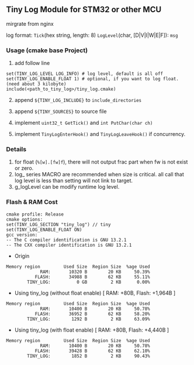 ## Tiny Log Module for STM32 or other MCU

mirgrate from nginx

log format:
`Tick`(hex string, length: 8) `LogLevel`(char, [D|V|I|W|E|F]): `msg`

### Usage (cmake base Project)
1. add follow line
```
set(TINY_LOG_LEVEL LOG_INFO) # log level, default is all off
set(TINY_LOG_ENABLE_FLOAT 1) # optional, if you want to log float. (need about 3 kilobyte)
include(<path_to_tiny_log>/tiny_log.cmake)
```

2. append `${TINY_LOG_INCLUDE}` to `include_directories`

3. append `${TINY_SOURCES}` to source file

4. implement `uint32_t GetTick()` and `int PutChar(char ch)`

5. implement `TinyLogEnterHook()` and `TinyLogLeaveHook()` if concurrency.

### Details
1. for float (`%[w].[fw]f`), there will not output frac part when fw is not exist or zero.
2. log_ series MACRO are recommended when size is critical. all call that log level is less than setting will not link to target.
3. g_logLevel can be modify runtime log level.

### Flash & RAM Cost
```
cmake profile: Release
cmake options:
set(TINY_LOG_SECTION "tiny_log") // tiny
set(TINY_LOG_ENABLE_FLOAT ON)
gcc version: 
-- The C compiler identification is GNU 13.2.1
-- The CXX compiler identification is GNU 13.2.1
```
* Origin
```
Memory region         Used Size  Region Size  %age Used
             RAM:       10320 B        20 KB     50.39%
           FLASH:       34988 B        62 KB     55.11%
        TINY_LOG:          0 GB         2 KB      0.00%
```
* Using tiny_log (without float enable) [ RAM: +80B, Flash: +1,964B ]
```
Memory region         Used Size  Region Size  %age Used
             RAM:       10400 B        20 KB     50.78%
           FLASH:       36952 B        62 KB     58.20%
        TINY_LOG:        1292 B         2 KB     63.09%
```
* Using tiny_log (with float enable) [ RAM: +80B, Flash: +4,440B ]
```
Memory region         Used Size  Region Size  %age Used
             RAM:       10400 B        20 KB     50.78%
           FLASH:       39428 B        62 KB     62.10%
        TINY_LOG:        1852 B         2 KB     90.43%      